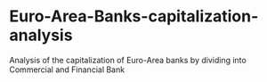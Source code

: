 # Euro-Area-Banks-capitalization-analysis
Analysis of the capitalization of Euro-Area banks by dividing into Commercial and Financial Bank
